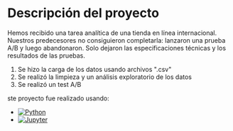 # Descripción del proyecto

Hemos recibido una tarea analítica de una tienda en línea internacional. Nuestros predecesores no consiguieron completarla: lanzaron una prueba A/B y luego abandonaron. Solo dejaron las especificaciones técnicas y los resultados de las pruebas.

1. Se hizo la carga de los datos usando archivos ".csv"
2. Se realizó la limpieza y un análisis exploratorio de los datos
3. Se realizó un test A/B

ste proyecto fue realizado usando:
- [![Python](https://img.shields.io/badge/Python-yellow?style=for-the-badge&logo=python&logoColor=white&labelColor=101010)]()
- [![Jupyter](https://img.shields.io/badge/Jupyter_Notebook-F37626?style=for-the-badge&logo=jupyter&logoColor=F37626&labelColor=101010)]()
